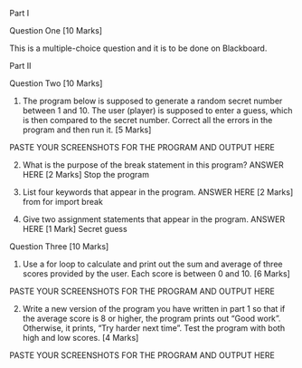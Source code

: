 
Part I		

Question One		[10 Marks]

This is a multiple-choice question and it is to be done on Blackboard.

Part II

Question Two		[10 Marks]

1.	The program below is supposed to generate a random secret number between 1 and 10. The user (player) is supposed to enter a guess, which is then compared to the secret number. 
Correct all the errors in the program and then run it.	[5 Marks]

 

PASTE YOUR SCREENSHOTS FOR THE PROGRAM AND OUTPUT HERE

 



2.	What is the purpose of the break statement in this program? ANSWER HERE	[2 Marks]
Stop the program

3.	List four keywords that appear in the program. ANSWER HERE	[2 Marks]
from
for
import
break
4.	Give two assignment statements that appear in the program. ANSWER HERE	[1 Mark]
Secret
guess

Question Three	[10 Marks]

1.	Use a for loop to calculate and print out the sum and average of three scores provided by the user. Each score is between 0 and 10.	[6 Marks]




 


PASTE YOUR SCREENSHOTS FOR THE PROGRAM AND OUTPUT HERE

2.	Write a new version of the program you have written in part 1 so that if the average score is 8 or higher, the program prints out “Good work”. Otherwise, it prints, “Try harder next time”. Test the program with both high and low scores.	[4 Marks]

PASTE YOUR SCREENSHOTS FOR THE PROGRAM AND OUTPUT HERE




	 
